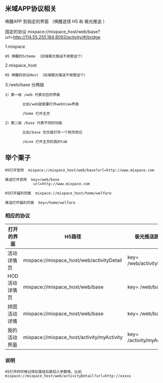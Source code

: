## 米域APP协议相关
唤醒APP 到指定的界面 （唤醒途径 H5 和 极光推送 ）

固定的协议 mixpace://mixpace_host/web/base?url=http://114.55.255.164:8093/activity/#/bridge

1.mixpace

    H5 唤醒的Scheme （后端极光推送不用管这个）
  
2.mixpace_host

    H5 唤醒的协议Host （后端极光推送不用管这个）
  
3./web/base 分两级
  
    1）第一级 /web 代表对应的界面 
  
            比如/web就是要打开webView界面
      
            /home 打开主页
      
    2）第二级 /base 代表不同的功能 
  
            比如/base 仅仅是打开一个网页而已
      
            /mine 打开主页的我的tab
      
## 举个栗子

    H5打开官网  mixpace://mixpace_host/web/base?url=http://www.mixpace.com
    
    推送打开官网  key=/web/base
                 url=http://www.mixpace.com
                 
    H5打开福利页面  mixpace://mixpace_host/home/welfare
    
    推送打开福利页面  key=/home/welfare
    

### 相应的协议
| 打开的界面        | H5路径    | 极光推送路径   |  参数  |
| --------   | -----  | -----   | ---- |
| 活动详情页        | mixpace://mixpace_host/web/activityDetail    | key= /web/activityDetail      |   url=http://xxxxx    |
| HOD活动详情页     | mixpace://mixpace_host/web/base         | key= /web/base          |   url=http://xxxxx    |
| 拼团活动详情      | mixpace://mixpace_host/web/base       | key= /web/base         |   url=http://xxxxx    |
| 我的活动界面      | mixpace://mixpace_host/activity/myActivity         | key= /activity/myActivity         |   空    |

### 说明
    H5打开的时候记得在路径后面加入参数哦，比如 mixpace://mixpace_host/web/activityDetail?url=http://xxxxx   

